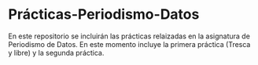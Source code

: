 # Prácticas-Periodismo-Datos
En este repositorio se incluirán las prácticas relaizadas en la asignatura de Periodismo de Datos. En este momento incluye la primera práctica (Tresca y libre) y la segunda práctica.
